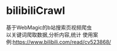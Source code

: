 # bilibiliCrawl
基于WebMagic的b站搜索页视频爬虫  
以关键词爬取数据,分析内容,统计
使用案例:https://www.bilibili.com/read/cv523868/

